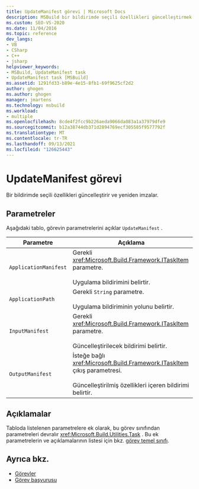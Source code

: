 ```yaml
---
title: UpdateManifest görevi | Microsoft Docs
description: MSBuild bir bildirimde seçili özellikleri güncelleştirmek ve çekilmek için updatemanifest görevini nasıl kullandığını öğrenin.
ms.custom: SEO-VS-2020
ms.date: 11/04/2016
ms.topic: reference
dev_langs:
- VB
- CSharp
- C++
- jsharp
helpviewer_keywords:
- MSBuild, UpdateManifest task
- UpdateManifest task [MSBuild]
ms.assetid: 1291fd33-b89e-4e15-8fb1-69f9625cf2d2
author: ghogen
ms.author: ghogen
manager: jmartens
ms.technology: msbuild
ms.workload:
- multiple
ms.openlocfilehash: 8cde4f2fcc9b226aeda9066da083a1a37979dfe9
ms.sourcegitcommit: b12a38744db371d2894769ecf305585f9577792f
ms.translationtype: MT
ms.contentlocale: tr-TR
ms.lasthandoff: 09/13/2021
ms.locfileid: "126625443"
---
```

# <a name="updatemanifest-task"></a>UpdateManifest görevi

Bir bildirimde seçili özellikleri güncelleştirir ve yeniden imzalar.

## <a name="parameters"></a>Parametreler

 Aşağıdaki tablo, görevin parametrelerini açıklar `UpdateManifest` .

|Parametre|Açıklama|
|---------------|-----------------|
|`ApplicationManifest`|Gerekli <xref:Microsoft.Build.Framework.ITaskItem> parametre.<br /><br /> Uygulama bildirimini belirtir.|
|`ApplicationPath`|Gerekli `String` parametre.<br /><br /> Uygulama bildiriminin yolunu belirtir.|
|`InputManifest`|Gerekli <xref:Microsoft.Build.Framework.ITaskItem> parametre.<br /><br /> Güncelleştirilecek bildirimi belirtir.|
|`OutputManifest`|İsteğe bağlı <xref:Microsoft.Build.Framework.ITaskItem> çıkış parametresi.<br /><br /> Güncelleştirilmiş özellikleri içeren bildirimi belirtir.|

## <a name="remarks"></a>Açıklamalar

 Tabloda listelenen parametrelere ek olarak, bu görev sınıfından parametreleri devralır <xref:Microsoft.Build.Utilities.Task> . Bu ek parametrelerin ve açıklamalarının listesi için bkz. [görev temel sınıfı](../msbuild/task-base-class.md).

## <a name="see-also"></a>Ayrıca bkz.

- [Görevler](../msbuild/msbuild-tasks.md)
- [Görev başvurusu](../msbuild/msbuild-task-reference.md)
